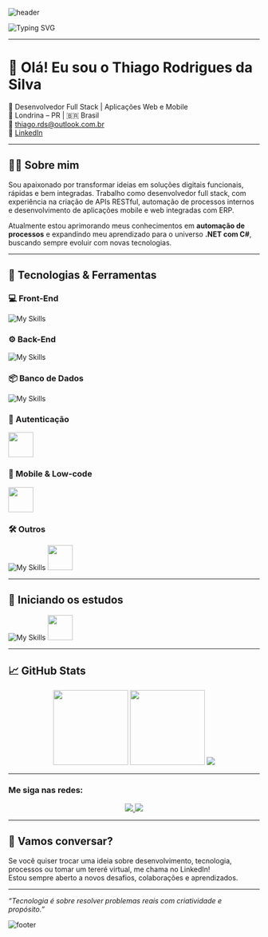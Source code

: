 ![header](https://capsule-render.vercel.app/api?type=waving&color=ff705f&section=header&height=150)


![Typing SVG](https://readme-typing-svg.herokuapp.com/?color=ffffff&size=35&center=true&vCenter=true&width=1000&lines=Prazer,+meu+nome+é+Thiago!;Bem-vindo+ao+meu+perfil+GitHub!+:%29;Onde+o+código+ganha+vida++:%29)

---

# 👋 Olá! Eu sou o Thiago Rodrigues da Silva

🎯 Desenvolvedor Full Stack | Aplicações Web e Mobile  
📍 Londrina – PR | 🇧🇷 Brasil  
📧 thiago.rds@outlook.com.br  
🔗 [LinkedIn](https://www.linkedin.com/in/thiagorodriguessilva1994/) 

---

## 👨‍💻 Sobre mim

Sou apaixonado por transformar ideias em soluções digitais funcionais, rápidas e bem integradas. Trabalho como desenvolvedor full stack, com experiência na criação de APIs RESTful, automação de processos internos e desenvolvimento de aplicações mobile e web integradas com ERP.  

Atualmente estou aprimorando meus conhecimentos em **automação de processos** e expandindo meu aprendizado para o universo **.NET com C#**, buscando sempre evoluir com novas tecnologias.

---

## 🚀 Tecnologias & Ferramentas

### 💻 Front-End
![My Skills](https://skillicons.dev/icons?i=html,css,js,jquery,react,styledcomponents,tailwind&perline=7)

### ⚙️ Back-End
![My Skills](https://skillicons.dev/icons?i=nodejs,express,py,django,ts&perline=7)

### 📦 Banco de Dados
![My Skills](https://skillicons.dev/icons?i=postgres,supabase&perline=7)


### 🔐 Autenticação
<img src="https://static-00.iconduck.com/assets.00/keycloak-icon-2048x2048-5ge904so.png" style="width:50px; height:50px;">

### 📱 Mobile & Low-code
<img src="https://qiita-image-store.s3.ap-northeast-1.amazonaws.com/0/1935269/63cbbb18-8f03-1d4b-77ca-160e445a1eac.png" style="width:50px; height:50px;">

### 🛠️ Outros
![My Skills](https://skillicons.dev/icons?i=figma,git,docker,postman&perline=7)
<img src="https://icons.iconarchive.com/icons/papirus-team/papirus-apps/256/insomnia-icon.png" style="width:50px; height:50px;">

---

## 🧠 Iniciando os estudos


![My Skills](https://skillicons.dev/icons?i=cs,dotnet&perline=7)
<img src="https://meta-q.cdn.bubble.io/f1740327389123x713161792968389100/n8n%20plugin.png" style="width:50px; height:50px;">

---



## 📈 GitHub Stats

<div align="center">
    <img height="150em" src="https://github-readme-stats.vercel.app/api/top-langs/?username=ThiagoKalac&layout=compact&langs_count=7&theme=great-gatsby"/>
    <img height="150em" src="https://github-readme-stats.vercel.app/api?username=thiagokalac&show_icons=true&theme=great-gatsby&include_all_commits=true&count_private=true"/>
    <img heigth="400px" src="https://streak-stats.demolab.com?user=ThiagoKalac&theme=great-gatsby&border_radius=6&locale=pt_BR&date_format=j%20M%5B%20Y%5D"/>    
</div>



---

### Me siga nas redes:

<div align="center">
    <a href="https://www.linkedin.com/in/thiagorodriguessilva1994/" target="_blank">
        <img src="https://img.shields.io/static/v1?message=LinkedIn&logo=linkedin&label=&color=0077B5&logoColor=white&labelColor=&style=for-the-badge"/>
    </a>  
    <a href="https://www.instagram.com/thiagokalac/" target="_blank">
        <img src="https://img.shields.io/badge/Instagram-%23E4405F.svg?style=for-the-badge&logo=Instagram&logoColor=white"/>
    </a>  
<!--     <a href="https://www.twitch.tv/thiagokalac" target="_blank">
        <img src="https://img.shields.io/badge/Twitch-9146FF?style=for-the-badge&logo=twitch&logoColor=white"/>
    </a>  
    <a href="https://www.youtube.com/@thiagokalac" target="_blank">
        <img src="https://img.shields.io/badge/YouTube-FF0000?style=for-the-badge&logo=youtube&logoColor=white"/>
    </a>   -->
</div>

---


## 💬 Vamos conversar?

Se você quiser trocar uma ideia sobre desenvolvimento, tecnologia, processos ou tomar um tereré virtual, me chama no LinkedIn!  
Estou sempre aberto a novos desafios, colaborações e aprendizados.

---

_“Tecnologia é sobre resolver problemas reais com criatividade e propósito.”_

![footer](https://capsule-render.vercel.app/api?type=waving&color=ff705f&section=footer&height=150)

